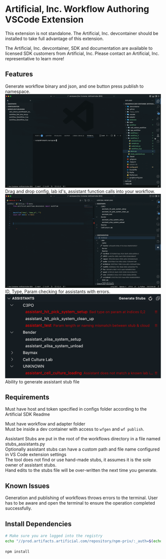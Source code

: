 # Artificial, Inc. Workflow Authoring VSCode Extension

This extension is not standalone. The Artificial, Inc. devcontainer should be installed to take full advantage of this extension.

The Artificial, Inc. devcontainer, SDK and documentation are available to licensed SDK customers from Artificial, Inc. Please contact an Artificial, Inc. representative to learn more!

## Features

Generate workflow binary and json, and one button press publish to namespace.<br/>
![](https://github.com/artificialinc/workflow-author-extension/blob/main/resources/readme/wfgen.gif)<br/>
Drag and drop config, lab id's, assistant function calls into your workflow.<br/>
![](https://github.com/artificialinc/workflow-author-extension/blob/main/resources/readme/drag_drop.gif)<br/>
ID, Type, Param checking for assistants with errors.<br/>
![](https://github.com/artificialinc/workflow-author-extension/blob/main/resources/readme/assistant_errors.png)<br/>
Ability to generate assistant stub file<br/>

## Requirements

Must have host and token specified in configs folder according to the Artificial SDK Readme<br/>

Must have workflow and adapter folder<br/>
Must be inside a dev container with access to `wfgen` and `wf publish`.<br/>

Assistant Stubs are put in the root of the workflows directory in a file named stubs_assistants.py<br/>
Optionally assistant stubs can have a custom path and file name configured in VS Code extension settings<br/>
The tool does not find or use hand-made stubs, it assumes it is the sole owner of assistant stubs.<br/>
Hand edits to the stubs file will be over-written the next time you generate.<br/>

## Known Issues

Generation and publishing of workflows throws errors to the terminal. User has to be aware and open the terminal to ensure the operation completed successfully.


##  Install Dependencies
```bash
# Make sure you are logged into the registry
echo "//prod.artifacts.artificial.com/repository/npm-priv/:_auth=$(echo <github-user>:<gitub-token> | base64)" >> ~/.npmrc

npm install
```